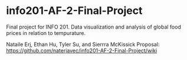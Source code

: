 # info201-AF-2-Final-Project
Final project for INFO 201. Data visualization and analysis of global food prices in relation to tempurature. 

Nataile Erj, Ethan Hu, Tyler Su, and Sierrra McKissick
Proposal: https://github.com/naterjavec/info201-AF-2-Final-Project/wiki
